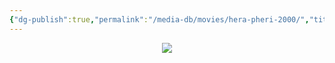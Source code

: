 ```yaml
---
{"dg-publish":true,"permalink":"/media-db/movies/hera-pheri-2000/","title":"Hera Pheri","tags":["mediaDB/tv/movie"]}
---
```


<center><img src="https://m.media-amazon.com/images/M/MV5BNDExMTBlZTYtZWMzYi00NmEwLWEzZGYtOTA1MDhmNTc0ODZkXkEyXkFqcGdeQXVyODE5NzE3OTE@._V1_SX300.jpg"></center>
